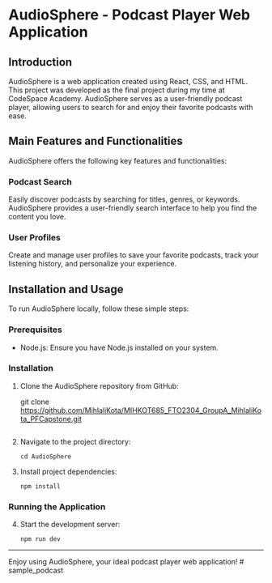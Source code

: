# AudioSphere - Podcast Player Web Application

## Introduction

AudioSphere is a web application created using React, CSS, and HTML. This project was developed as the final project during my time at CodeSpace Academy. AudioSphere serves as a user-friendly podcast player, allowing users to search for and enjoy their favorite podcasts with ease.

## Main Features and Functionalities

AudioSphere offers the following key features and functionalities:

### Podcast Search

Easily discover podcasts by searching for titles, genres, or keywords. AudioSphere provides a user-friendly search interface to help you find the content you love.

### User Profiles

Create and manage user profiles to save your favorite podcasts, track your listening history, and personalize your experience.

## Installation and Usage

To run AudioSphere locally, follow these simple steps:

### Prerequisites

- Node.js: Ensure you have Node.js installed on your system.

### Installation

1. Clone the AudioSphere repository from GitHub:

   git clone https://github.com/MihlaliKota/MIHKOT685_FTO2304_GroupA_MihlaliKota_PFCapstone.git

   ```

   ```

2. Navigate to the project directory:

   ```
   cd AudioSphere
   ```

3. Install project dependencies:
   ```
   npm install
   ```

### Running the Application

4. Start the development server:
   ```
   npm run dev
   ```

---

Enjoy using AudioSphere, your ideal podcast player web application!
#   s a m p l e _ p o d c a s t  
 